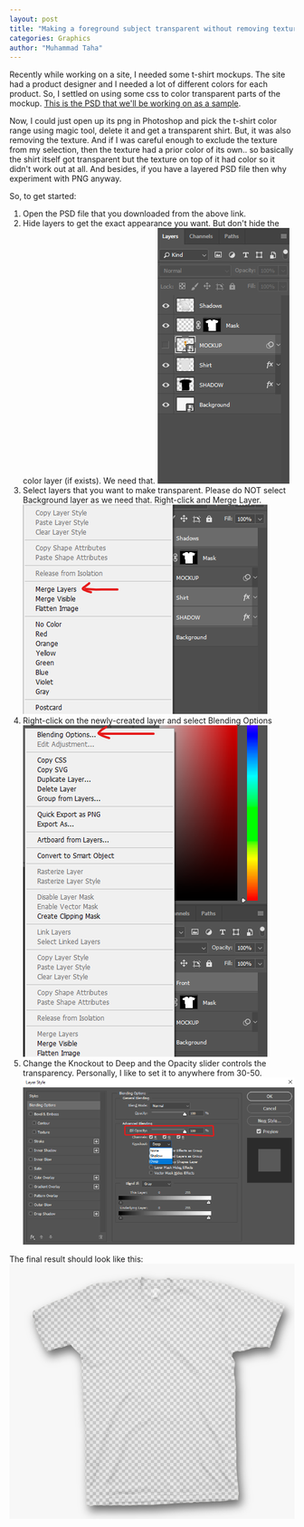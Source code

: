 ```yaml
---
layout: post
title: "Making a foreground subject transparent without removing textures in Photoshop"
categories: Graphics
author: "Muhammad Taha"
---
```


Recently while working on a site, I needed some t-shirt mockups. The site had a product designer and I needed a lot of different colors for each product. 
So, I settled on using some css to color transparent parts of the mockup. [This is the PSD that we'll be working on as a sample](https://graphictwister.com/flat-t-shirt-mockup/).

Now, I could just open up its png in Photoshop and pick the t-shirt color range using magic tool, delete it and get a transparent shirt. 
But, it was also removing the texture. And if I was careful enough to exclude the texture from my selection, then the texture had a prior color of its own.. so basically the shirt itself got transparent but the texture on top of it had color so it didn't work out at all.
And besides, if you have a layered PSD file then why experiment with PNG anyway.

So, to get started:
1. Open the PSD file that you downloaded from the above link.
2. Hide layers to get the exact appearance you want. But don't hide the color layer (if exists). We need that. ![hide-useless-layers][hide-useless-layers]
3. Select layers that you want to make transparent. Please do NOT select Background layer as we need that. Right-click and Merge Layer. ![merge-layers][merge-layers]
4. Right-click on the newly-created layer and select Blending Options ![blending-options][blending-options]
5. Change the Knockout to Deep and the Opacity slider controls the transparency. Personally, I like to set it to anywhere from 30-50. ![knockout-effect][knockout-effect]

The final result should look like this: ![final][final]

[hide-useless-layers]: ../images/hide-useless-layers.png
[merge-layers]: ../images/merge-layers.png
[blending-options]: ../images/blending-options.png
[knockout-effect]: ../images/knockout-effect.png
[final]: ../images/final.png
